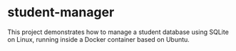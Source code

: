 # student-manager
This project demonstrates how to manage a student database using SQLite on Linux, running inside a Docker container based on Ubuntu.

